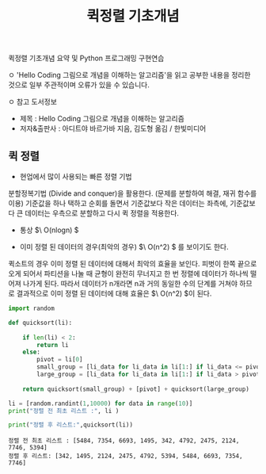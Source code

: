 ﻿---
layout: post
title: "퀵정렬 기초개념"
tags: [Python, 자료구조 알고리즘]
comments: true
---

퀵정렬 기초개념 요약 및 Python 프로그래밍 구현연습

ㅇ 'Hello Coding 그림으로 개념을 이해하는 알고리즘'을 읽고 공부한 내용을 정리한 것으로 일부 주관적이며 오류가 있을 수 있습니다.

ㅇ 참고 도서정보
- 제목 : Hello Coding 그림으로 개념을 이해하는 알고리즘
- 저자&출판사 : 아디트야 바르가바 지음, 김도형 옮김 / 한빛미디어

## 퀵 정렬

- 현업에서 많이 사용되는 빠른 정렬 기법

분할정복기법 (Divide and conquer)을 활용한다. (문제를 분할하여 해결, 재귀 함수를 이용)
기준값을 하나 택하고 순회를 돌면서 기준값보다 작은 데이터는 좌측에, 기준값보다 큰 데이터는 우측으로 분할하고 다시 퀵 정렬을 적용한다.

- 통상 $\ O(nlogn) $

- 이미 정렬 된 데이터의 경우(최악의 경우) $\ O(n^2) $ 를 보이기도 한다.
   
퀵소트의 경우 이미 정렬 된 데이터에 대해서 최악의 효율을 보인다. 피벗이 한쪽 끝으로 오게 되어서 파티션을 나눌 때 균형이 완전히 무너지고 한 번 정렬에 데이터가 하나씩 떨어져 나가게 된다. 따라서 데이터가 n개라면 n과 거의 동일한 수의 단계를 거쳐야 하므로 결과적으로 이미 정렬 된 데이터에 대해 효율은 $\ O(n^2) $이 된다.


```python
import random

def quicksort(li):
    
    if len(li) < 2:
        return li
    else:
        pivot = li[0]
        small_group = [li_data for li_data in li[1:] if li_data <= pivot]
        large_group = [li_data for li_data in li[1:] if li_data > pivot]
        
    return quicksort(small_group) + [pivot] + quicksort(large_group)

li = [random.randint(1,10000) for data in range(10)]
print("정렬 전 최초 리스트 :", li )

print("정렬 후 리스트:",quicksort(li))
```

    정렬 전 최초 리스트 : [5484, 7354, 6693, 1495, 342, 4792, 2475, 2124, 7746, 5394]
    정렬 후 리스트: [342, 1495, 2124, 2475, 4792, 5394, 5484, 6693, 7354, 7746]
    

